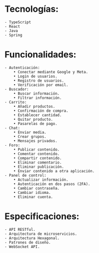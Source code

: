# Tecnologías:
    - TypeScript
    - React
    - Java
    - Spring

# Funcionalidades:
    - Autenticación:
        • Conectar mediante Google y Meta.
        • Login de usuarios.
        • Registro de usuarios.
        • Verificación por email.
    - Buscador:
        • Buscar información.
        • Filtrar información.
    - Carrito:
        • Añadir productos.
        • Confirmación de compra.
        • Establecer cantidad.
        • Quitar producto.
        • Pasarelas de pago.
    - Chat:
        • Enviar media.
        • Crear grupos.
        • Mensajes privados.
    - Foro:
        • Publicar contenido.
        • Comentar contenido.
        • Compartir contenido.
        • Eliminar comentario.
        • Eliminar publicación.
        • Enviar contenido a otra aplicación.
    - Panel de control:
        • Actualizar información.
        • Autenticación en dos pasos (2FA).
        • Cambiar contraseña.
        • Cambiar idioma.
        • Eliminar cuenta.

# Especificaciones:
    - API RESTful.
    - Arquitectura de microservicios.
    - Arquitectura Hexagonal.
    - Patrones de diseño.
    - WebSocket API.
